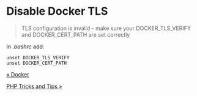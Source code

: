 # Disable Docker TLS

> TLS configuration is invalid - make sure your DOCKER\_TLS\_VERIFY and DOCKER\_CERT\_PATH are set correctly

In _.bashrc_ add:

    unset DOCKER_TLS_VERIFY
    unset DOCKER_CERT_PATH



[« Docker](docker.html)

[PHP Tricks and Tips »](php-tricks-and-tips.html)


